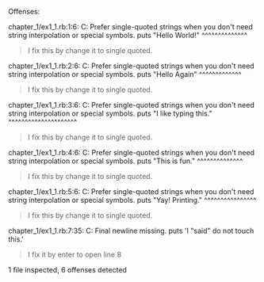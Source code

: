 Offenses:

chapter_1/ex1_1.rb:1:6: C: Prefer single-quoted strings when you don't need string interpolation or special symbols.
puts "Hello World!"
     ^^^^^^^^^^^^^^
     
> I fix this by change it to single quoted.

chapter_1/ex1_1.rb:2:6: C: Prefer single-quoted strings when you don't need string interpolation or special symbols.
puts "Hello Again"
     ^^^^^^^^^^^^^

> I fix this by change it to single quoted.

chapter_1/ex1_1.rb:3:6: C: Prefer single-quoted strings when you don't need string interpolation or special symbols.
puts "I like typing this."
     ^^^^^^^^^^^^^^^^^^^^^

> I fix this by change it to single quoted.

chapter_1/ex1_1.rb:4:6: C: Prefer single-quoted strings when you don't need string interpolation or special symbols.
puts "This is fun."
     ^^^^^^^^^^^^^^

> I fix this by change it to single quoted.

chapter_1/ex1_1.rb:5:6: C: Prefer single-quoted strings when you don't need string interpolation or special symbols.
puts "Yay! Printing."
     ^^^^^^^^^^^^^^^^

> I fix this by change it to single quoted.

chapter_1/ex1_1.rb:7:35: C: Final newline missing.
puts 'I "said" do not touch this.'

> I fix it by enter to open line 8

1 file inspected, 6 offenses detected